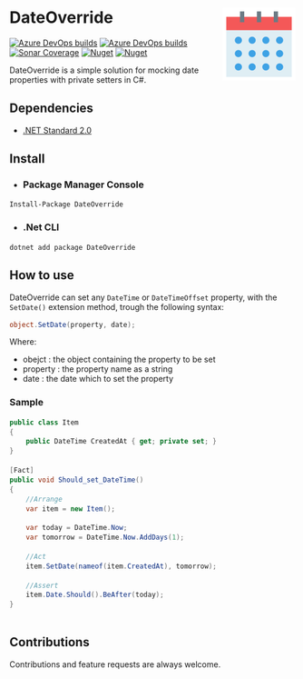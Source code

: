 # DateOverride [<img src="https://raw.githubusercontent.com/raschmitt/date-override/master/icon.png" align='right' />](https://github.com/raschmitt/date-override)

[![Azure DevOps builds](https://img.shields.io/azure-devops/build/raschmitt/7618d927-8467-43e2-b5e9-1aeddc1fbfdc/15?label=Build%20%26%20Test&style=flat-square)](https://dev.azure.com/raschmitt/raschmitt/_build?definitionId=15)
[![Azure DevOps builds](https://img.shields.io/azure-devops/build/raschmitt/7618d927-8467-43e2-b5e9-1aeddc1fbfdc/17?label=Deploy&style=flat-square)](https://dev.azure.com/raschmitt/raschmitt/_build?definitionId=17)
[![Sonar Coverage](https://img.shields.io/sonar/coverage/raschmitt_date-override?label=Code%20Coverage&server=https%3A%2F%2Fsonarcloud.io&style=flat-square)](https://sonarcloud.io/dashboard?id=raschmitt_date-override)
[![Nuget](https://img.shields.io/nuget/v/DateOverride?label=Nuget&style=flat-square)](https://www.nuget.org/packages/DateOverride/)
[![Nuget](https://img.shields.io/nuget/dt/DateOverride?color=Blue&label=Downloads&style=flat-square)](https://www.nuget.org/stats/packages/DateOverride?groupby=Version)

DateOverride is a simple solution for mocking date properties with private setters in C#.

## Dependencies

- [.NET Standard 2.0](https://docs.microsoft.com/en-us/dotnet/standard/net-standard)

## Install

- ### Package Manager Console

```
Install-Package DateOverride
```

- ### .Net CLI

```
dotnet add package DateOverride
```

## How to use

DateOverride can set any `DateTime` or `DateTimeOffset` property, with the `SetDate()` extension method, trough the following syntax:

```c#
object.SetDate(property, date);
```
Where:

- obejct : the object containing the property to be set
- property : the property name as a string
- date : the date which to set the property

### Sample

```c#
public class Item
{
    public DateTime CreatedAt { get; private set; }
}

[Fact]
public void Should_set_DateTime()
{
    //Arrange
    var item = new Item();   
    
    var today = DateTime.Now;
    var tomorrow = DateTime.Now.AddDays(1);
    
    //Act
    item.SetDate(nameof(item.CreatedAt), tomorrow);
    
    //Assert
    item.Date.Should().BeAfter(today);
}
    
```

## Contributions

  Contributions and feature requests are always welcome.
